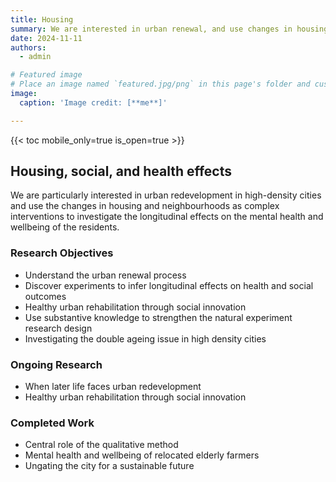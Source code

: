 ```yaml
---
title: Housing
summary: We are interested in urban renewal, and use changes in housing and neighbourhood as complex interventions to investigate effects on health and wellbeing.
date: 2024-11-11
authors:
  - admin

# Featured image
# Place an image named `featured.jpg/png` in this page's folder and customize its options here.
image:
  caption: 'Image credit: [**me**]'

---
```

{{< toc mobile_only=true is_open=true >}}
## Housing, social, and health effects

We are particularly interested in urban redevelopment in high-density cities and use the changes in housing and neighbourhoods as complex interventions to investigate the longitudinal effects on the mental health and wellbeing of the residents.




### Research Objectives

- Understand the urban renewal process 
- Discover experiments to infer longitudinal effects on health and social outcomes
- Healthy urban rehabilitation through social innovation
- Use substantive knowledge to strengthen the natural experiment research design
- Investigating the double ageing issue in high density cities

[//]: # ([![The template is mobile first with a responsive design to ensure that your site looks stunning on every device.]&#40;https://raw.githubusercontent.com/wowchemy/wowchemy-hugo-modules/main/starters/academic/preview.png&#41;]&#40;https://hugoblox.com&#41;)

### Ongoing Research
- When later life faces urban redevelopment
- Healthy urban rehabilitation through social innovation

### Completed Work
- Central role of the qualitative method
- Mental health and wellbeing of relocated elderly farmers
- Ungating the city for a sustainable future